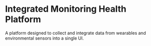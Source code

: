 # Integrated Monitoring Health Platform

A platform designed to collect and integrate data from wearables and environmental sensors into a single UI. 
